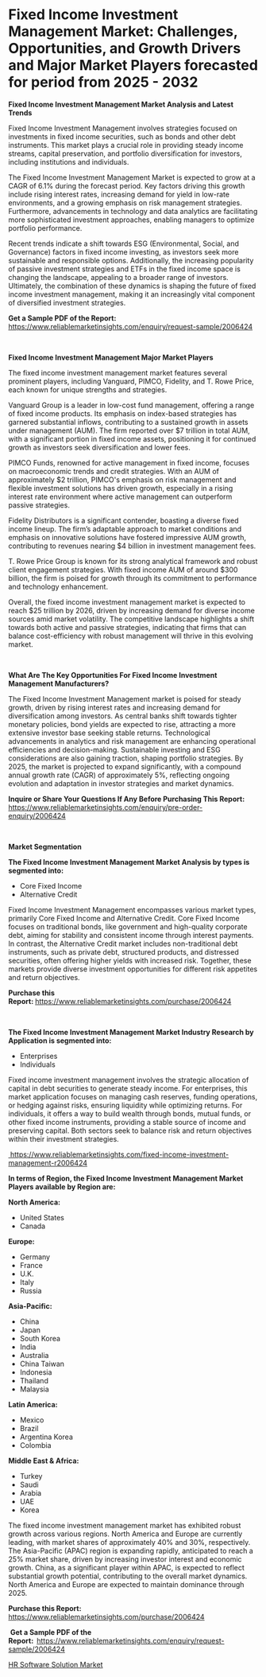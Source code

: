 <p><h1>Fixed Income Investment Management Market: Challenges, Opportunities, and Growth Drivers and Major Market Players forecasted for period from 2025 - 2032</h1></p><p><strong>Fixed Income Investment Management Market Analysis and Latest Trends</strong></p>
<p><p>Fixed Income Investment Management involves strategies focused on investments in fixed income securities, such as bonds and other debt instruments. This market plays a crucial role in providing steady income streams, capital preservation, and portfolio diversification for investors, including institutions and individuals. </p><p>The Fixed Income Investment Management Market is expected to grow at a CAGR of 6.1% during the forecast period. Key factors driving this growth include rising interest rates, increasing demand for yield in low-rate environments, and a growing emphasis on risk management strategies. Furthermore, advancements in technology and data analytics are facilitating more sophisticated investment approaches, enabling managers to optimize portfolio performance. </p><p>Recent trends indicate a shift towards ESG (Environmental, Social, and Governance) factors in fixed income investing, as investors seek more sustainable and responsible options. Additionally, the increasing popularity of passive investment strategies and ETFs in the fixed income space is changing the landscape, appealing to a broader range of investors. Ultimately, the combination of these dynamics is shaping the future of fixed income investment management, making it an increasingly vital component of diversified investment strategies.</p></p>
<p><strong>Get a Sample PDF of the Report:&nbsp;</strong> <a href="https://www.reliablemarketinsights.com/enquiry/request-sample/2006424?utm_campaign=2280&utm_medium=2&utm_source=Github&utm_content=ia&utm_term=10032025&utm_id=fixed-income-investment-management">https://www.reliablemarketinsights.com/enquiry/request-sample/2006424</a></p>
<p>&nbsp;</p>
<p><strong>Fixed Income Investment Management Major Market Players</strong></p>
<p><p>The fixed income investment management market features several prominent players, including Vanguard, PIMCO, Fidelity, and T. Rowe Price, each known for unique strengths and strategies.</p><p>Vanguard Group is a leader in low-cost fund management, offering a range of fixed income products. Its emphasis on index-based strategies has garnered substantial inflows, contributing to a sustained growth in assets under management (AUM). The firm reported over $7 trillion in total AUM, with a significant portion in fixed income assets, positioning it for continued growth as investors seek diversification and lower fees.</p><p>PIMCO Funds, renowned for active management in fixed income, focuses on macroeconomic trends and credit strategies. With an AUM of approximately $2 trillion, PIMCO's emphasis on risk management and flexible investment solutions has driven growth, especially in a rising interest rate environment where active management can outperform passive strategies.</p><p>Fidelity Distributors is a significant contender, boasting a diverse fixed income lineup. The firm’s adaptable approach to market conditions and emphasis on innovative solutions have fostered impressive AUM growth, contributing to revenues nearing $4 billion in investment management fees.</p><p>T. Rowe Price Group is known for its strong analytical framework and robust client engagement strategies. With fixed income AUM of around $300 billion, the firm is poised for growth through its commitment to performance and technology enhancement.</p><p>Overall, the fixed income investment management market is expected to reach $25 trillion by 2026, driven by increasing demand for diverse income sources amid market volatility. The competitive landscape highlights a shift towards both active and passive strategies, indicating that firms that can balance cost-efficiency with robust management will thrive in this evolving market.</p></p>
<p>&nbsp;</p>
<p><strong>What Are The Key Opportunities For Fixed Income Investment Management Manufacturers?</strong></p>
<p><p>The Fixed Income Investment Management market is poised for steady growth, driven by rising interest rates and increasing demand for diversification among investors. As central banks shift towards tighter monetary policies, bond yields are expected to rise, attracting a more extensive investor base seeking stable returns. Technological advancements in analytics and risk management are enhancing operational efficiencies and decision-making. Sustainable investing and ESG considerations are also gaining traction, shaping portfolio strategies. By 2025, the market is projected to expand significantly, with a compound annual growth rate (CAGR) of approximately 5%, reflecting ongoing evolution and adaptation in investor strategies and market dynamics.</p></p>
<p><strong>Inquire or Share Your Questions If Any Before Purchasing This Report:</strong> <a href="https://www.reliablemarketinsights.com/enquiry/pre-order-enquiry/2006424?utm_campaign=2280&utm_medium=2&utm_source=Github&utm_content=ia&utm_term=10032025&utm_id=fixed-income-investment-management">https://www.reliablemarketinsights.com/enquiry/pre-order-enquiry/2006424</a></p>
<p>&nbsp;</p>
<p><strong>Market Segmentation</strong></p>
<p><strong>The Fixed Income Investment Management Market Analysis by types is segmented into:</strong></p>
<p><ul><li>Core Fixed Income</li><li>Alternative Credit</li></ul></p>
<p><p>Fixed Income Investment Management encompasses various market types, primarily Core Fixed Income and Alternative Credit. Core Fixed Income focuses on traditional bonds, like government and high-quality corporate debt, aiming for stability and consistent income through interest payments. In contrast, the Alternative Credit market includes non-traditional debt instruments, such as private debt, structured products, and distressed securities, often offering higher yields with increased risk. Together, these markets provide diverse investment opportunities for different risk appetites and return objectives.</p></p>
<p><strong>Purchase this Report:&nbsp;</strong><a href="https://www.reliablemarketinsights.com/purchase/2006424?utm_campaign=2280&utm_medium=2&utm_source=Github&utm_content=ia&utm_term=10032025&utm_id=fixed-income-investment-management">https://www.reliablemarketinsights.com/purchase/2006424</a></p>
<p>&nbsp;</p>
<p><strong>The Fixed Income Investment Management Market Industry Research by Application is segmented into:</strong></p>
<p><ul><li>Enterprises</li><li>Individuals</li></ul></p>
<p><p>Fixed income investment management involves the strategic allocation of capital in debt securities to generate steady income. For enterprises, this market application focuses on managing cash reserves, funding operations, or hedging against risks, ensuring liquidity while optimizing returns. For individuals, it offers a way to build wealth through bonds, mutual funds, or other fixed income instruments, providing a stable source of income and preserving capital. Both sectors seek to balance risk and return objectives within their investment strategies.</p></p>
<p><a href="https://www.reliablemarketinsights.com/fixed-income-investment-management-r2006424?utm_campaign=2280&utm_medium=2&utm_source=Github&utm_content=ia&utm_term=10032025&utm_id=fixed-income-investment-management">&nbsp;https://www.reliablemarketinsights.com/fixed-income-investment-management-r2006424</a></p>
<p><strong>In terms of Region, the Fixed Income Investment Management Market Players available by Region are:</strong></p>
<p>
    <p> <strong> North America: </strong>
        <ul>
            <li>United States</li>
            <li>Canada</li>
        </ul>
        </p> 
    <p> <strong> Europe: </strong>
        <ul>
            <li>Germany</li>
            <li>France</li>
            <li>U.K.</li>
            <li>Italy</li>
            <li>Russia</li>
        </ul>
        </p> 
    <p> <strong> Asia-Pacific: </strong>
        <ul>
            <li>China</li>
            <li>Japan</li>
            <li>South Korea</li>
            <li>India</li>
            <li>Australia</li>
            <li>China Taiwan</li>
            <li>Indonesia</li>
            <li>Thailand</li>
            <li>Malaysia</li>
        </ul>
        </p> 
    <p> <strong> Latin America: </strong>
        <ul>
            <li>Mexico</li>
            <li>Brazil</li>
            <li>Argentina Korea</li>
            <li>Colombia</li>
        </ul>
        </p> 
    <p> <strong> Middle East & Africa: </strong>
        <ul>
            <li>Turkey</li>
            <li>Saudi</li>
            <li>Arabia</li>
            <li>UAE</li>
            <li>Korea</li>
        </ul>
    </p>
    </p>
<p><p>The fixed income investment management market has exhibited robust growth across various regions. North America and Europe are currently leading, with market shares of approximately 40% and 30%, respectively. The Asia-Pacific (APAC) region is expanding rapidly, anticipated to reach a 25% market share, driven by increasing investor interest and economic growth. China, as a significant player within APAC, is expected to reflect substantial growth potential, contributing to the overall market dynamics. North America and Europe are expected to maintain dominance through 2025.</p></p>
<p><strong>Purchase this Report: </strong><a href="https://www.reliablemarketinsights.com/purchase/2006424?utm_campaign=2280&utm_medium=2&utm_source=Github&utm_content=ia&utm_term=10032025&utm_id=fixed-income-investment-management">https://www.reliablemarketinsights.com/purchase/2006424</a></p>
<p>&nbsp;<strong>Get a Sample PDF of the Report:&nbsp;&nbsp;</strong><a href="https://www.reliablemarketinsights.com/enquiry/request-sample/2006424?utm_campaign=2280&utm_medium=2&utm_source=Github&utm_content=ia&utm_term=10032025&utm_id=fixed-income-investment-management">https://www.reliablemarketinsights.com/enquiry/request-sample/2006424</a></p>
<p><strong></strong></p>
<p><p><a href="https://github.com/eskelimaksic/Market-Research-Report-List-1/blob/main/hr-software-solution-market.md?utm_campaign=2280&utm_medium=2&utm_source=Github&utm_content=ia&utm_term=10032025&utm_id=fixed-income-investment-management">HR Software Solution Market</a></p></p>